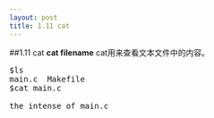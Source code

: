 ```yaml
---
layout: post
title: 1.11 cat
---
```

##1.11 cat
**cat filename**
cat用来查看文本文件中的内容。
<pre class='terminal bootcamp'>
<span class='codeline'>$ls</span>
<span class='bash-output'>main.c  Makefile</span>
<span class='codeline'>$cat main.c</span>
<span class='bash-output'>
the intense of main.c
</span>
